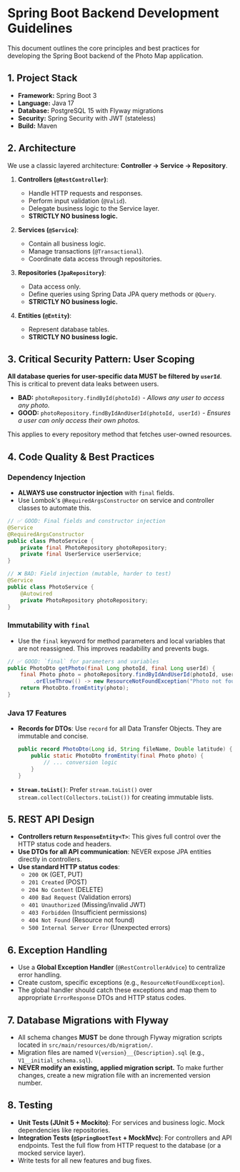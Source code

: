 # Spring Boot Backend Development Guidelines

This document outlines the core principles and best practices for developing the Spring Boot backend of the Photo Map application.

## 1. Project Stack

- **Framework:** Spring Boot 3
- **Language:** Java 17
- **Database:** PostgreSQL 15 with Flyway migrations
- **Security:** Spring Security with JWT (stateless)
- **Build:** Maven

## 2. Architecture

We use a classic layered architecture: **Controller -> Service -> Repository**.

1.  **Controllers (`@RestController`)**:
    - Handle HTTP requests and responses.
    - Perform input validation (`@Valid`).
    - Delegate business logic to the Service layer.
    - **STRICTLY NO business logic.**

2.  **Services (`@Service`)**:
    - Contain all business logic.
    - Manage transactions (`@Transactional`).
    - Coordinate data access through repositories.

3.  **Repositories (`JpaRepository`)**:
    - Data access only.
    - Define queries using Spring Data JPA query methods or `@Query`.
    - **STRICTLY NO business logic.**

4.  **Entities (`@Entity`)**:
    - Represent database tables.
    - **STRICTLY NO business logic.**

## 3. Critical Security Pattern: User Scoping

**All database queries for user-specific data MUST be filtered by `userId`**. This is critical to prevent data leaks between users.

- **BAD:** `photoRepository.findById(photoId)` - *Allows any user to access any photo.*
- **GOOD:** `photoRepository.findByIdAndUserId(photoId, userId)` - *Ensures a user can only access their own photos.*

This applies to every repository method that fetches user-owned resources.

## 4. Code Quality & Best Practices

### Dependency Injection

- **ALWAYS use constructor injection** with `final` fields.
- Use Lombok's `@RequiredArgsConstructor` on service and controller classes to automate this.

```java
// ✅ GOOD: Final fields and constructor injection
@Service
@RequiredArgsConstructor
public class PhotoService {
    private final PhotoRepository photoRepository;
    private final UserService userService;
}

// ❌ BAD: Field injection (mutable, harder to test)
@Service
public class PhotoService {
    @Autowired
    private PhotoRepository photoRepository;
}
```

### Immutability with `final`

- Use the `final` keyword for method parameters and local variables that are not reassigned. This improves readability and prevents bugs.

```java
// ✅ GOOD: `final` for parameters and variables
public PhotoDto getPhoto(final Long photoId, final Long userId) {
    final Photo photo = photoRepository.findByIdAndUserId(photoId, userId)
        .orElseThrow(() -> new ResourceNotFoundException("Photo not found"));
    return PhotoDto.fromEntity(photo);
}
```

### Java 17 Features

- **Records for DTOs**: Use `record` for all Data Transfer Objects. They are immutable and concise.
  ```java
  public record PhotoDto(Long id, String fileName, Double latitude) {
      public static PhotoDto fromEntity(final Photo photo) {
          // ... conversion logic
      }
  }
  ```
- **`Stream.toList()`**: Prefer `stream.toList()` over `stream.collect(Collectors.toList())` for creating immutable lists.

## 5. REST API Design

- **Controllers return `ResponseEntity<T>`**: This gives full control over the HTTP status code and headers.
- **Use DTOs for all API communication**: NEVER expose JPA entities directly in controllers.
- **Use standard HTTP status codes**:
    - `200 OK` (GET, PUT)
    - `201 Created` (POST)
    - `204 No Content` (DELETE)
    - `400 Bad Request` (Validation errors)
    - `401 Unauthorized` (Missing/invalid JWT)
    - `403 Forbidden` (Insufficient permissions)
    - `404 Not Found` (Resource not found)
    - `500 Internal Server Error` (Unexpected errors)

## 6. Exception Handling

- Use a **Global Exception Handler** (`@RestControllerAdvice`) to centralize error handling.
- Create custom, specific exceptions (e.g., `ResourceNotFoundException`).
- The global handler should catch these exceptions and map them to appropriate `ErrorResponse` DTOs and HTTP status codes.

## 7. Database Migrations with Flyway

- All schema changes **MUST** be done through Flyway migration scripts located in `src/main/resources/db/migration/`.
- Migration files are named `V{version}__{Description}.sql` (e.g., `V1__initial_schema.sql`).
- **NEVER modify an existing, applied migration script.** To make further changes, create a new migration file with an incremented version number.

## 8. Testing

- **Unit Tests (JUnit 5 + Mockito)**: For services and business logic. Mock dependencies like repositories.
- **Integration Tests (`@SpringBootTest` + MockMvc)**: For controllers and API endpoints. Test the full flow from HTTP request to the database (or a mocked service layer).
- Write tests for all new features and bug fixes.

